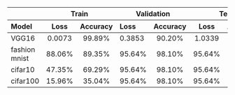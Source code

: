 <table border="0 px">
 <thead>
  <tr>
   <th align="left"></th>
   
   <th colspan="2" align="center">Train</th>
   <th colspan="2" align="center">Validation</th>   
   <th colspan="2" align="center">Test</th>   
  </tr>
 </thead>
 <thead>
  <tr>
   <th align="left">Model</th>
   <th align="center">Loss</th>
   <th align="center">Accuracy</th>
   <th align="left">Loss</th>
   <th align="center">Accuracy</th>
   <th align="center">Loss</th>
   <th align="left">Accuracy</th>
  </tr>
 </thead>
 
 <tbody>
 <tr>
 <td align="left">VGG16</td>
 <td align="center">0.0073 </td>
 <td align="center">99.89%</td>
 <td align="left">0.3853 </td>
 <td align="center">90.20%</td>
 <td align="center">1.0339</td>
 <td align="left">73.90%</td>
</tr>
<tr>
 <td align="left">fashion mnist</td>
 <td align="center">88.06%</td>
 <td align="center">89.35%</td>
 <td align="left">95.64%</td>
 <td align="center">98.10%</td>
 <td align="center">95.64%</td>
 <td align="left">98.10%</td>
</tr>
<tr>
 <td align="left">cifar10</td>
 <td align="center">47.35%</td>
 <td align="center">69.29%</td>
 <td align="left">95.64%</td>
 <td align="center">98.10%</td>
 <td align="center">95.64%</td>
 <td align="left">98.10%</td>
</tr>
<tr>
 <td align="left">cifar100</td>
 <td align="center">15.96%</td>
 <td align="center">35.04%</td>
 <td align="left">95.64%</td>
 <td align="center">98.10%</td>
 <td align="center">95.64%</td>
 <td align="left">98.10%</td>
 </tr>
</tbody>
</table>

